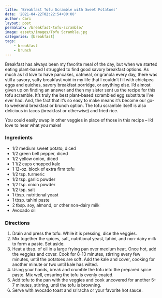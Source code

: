 ```yaml
---
title: 'Breakfast Tofu Scramble with Sweet Potatoes'
date: '2021-04-22T02:22:54+00:00'
author: Cari
layout: post
permalink: /breakfast-tofu-scramble/
image: assets/images/Tofu Scramble.jpg
categories: [breakfast]
tags:
    - breakfast
    - brunch
---
```


Breakfast has always been my favorite meal of the day, but when we started eating plant-based I struggled to find good savory breakfast options. As much as I’d love to have pancakes, oatmeal, or granola every day, there was still a savory, salty breakfast void in my life that I couldn’t fill with chickpea eggs and quiches, savory breakfast porridge, or anything else. I’d almost given up on finding an answer and then my sister sent us the recipe for this tofu scramble. It’s truly the best plant-based scrambled egg substitute I’ve ever had. And, the fact that it’s so easy to make means it’s become our go-to weekend breakfast or brunch option. The tofu scramble itself is also delicious in tacos (breakfast or otherwise) and fried rice.

You could easily swap in other veggies in place of those in this recipe – I’d love to hear what you make!

### Ingredients

- 1/2 medium sweet potato, diced
- 1/2 green bell pepper, diced
- 1/2 yellow onion, diced
- 1 1/2 cups chopped kale
- 1 12-oz. block of extra firm tofu
- 1/2 tsp. turmeric
- 1/2 tsp. garlic powder
- 1/2 tsp. onion powder
- 1/2 tsp. salt
- 1 tbsp. nutritional yeast
- 1 tbsp. tahini paste
- 2 tbsp. soy, almond, or other non-dairy milk
- Avocado oil

### Directions

1. Drain and press the tofu. While it is pressing, dice the veggies.
2. Mix together the spices, salt, nutritional yeast, tahini, and non-dairy milk to form a paste. Set aside.
3. Heat a tbsp. of oil in a large frying pan over medium heat. Once hot, add the veggies and cover. Cook for 8-10 minutes, stirring every few minutes, until the potatoes are soft. Add the kale and cover, cooking for another minute or two until kale has wilted.
4. Using your hands, break and crumble the tofu into the prepared spice paste. Mix well, ensuring the tofu is evenly coated.
5. Add tofu to the pan with the veggies and cook uncovered for another 5-7 minutes, stirring, until the tofu is browning.
6. Serve with avocado toast and sriracha or your favorite hot sauce.